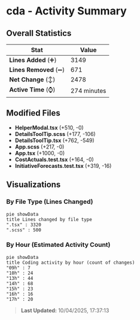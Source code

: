 # cda - Activity Summary 

## Overall Statistics

| Stat                   | Value                                                             |
| ---------------------- | ----------------------------------------------------------------- |
| **Lines Added** (➕)   | 3149                                          |
| **Lines Removed** (➖) | 671                                        |
| **Net Change** (↕)    | 2478                |
| **Active Time** (⌚)   | 274 minutes |


## Modified Files
- **HelperModal.tsx** (+510, -0)
- **DetailsToolTip.scss** (+177, -106)
- **DetailsToolTip.tsx** (+762, -549)
- **App.scss** (+217, -0)
- **App.tsx** (+1000, -0)
- **CostActuals.test.tsx** (+164, -0)
- **InitiativeForecasts.test.tsx** (+319, -16)

## Visualizations

### By File Type (Lines Changed)

```mermaid
pie showData
title Lines changed by file type
".tsx" : 3320
".scss" : 500
```

### By Hour (Estimated Activity Count)

```mermaid
pie showData
title Coding activity by hour (count of changes)
"09h" : 7
"10h" : 24
"13h" : 44
"14h" : 68
"15h" : 23
"16h" : 16
"17h" : 20
```


> **Last Updated:** 10/04/2025, 17:37:13